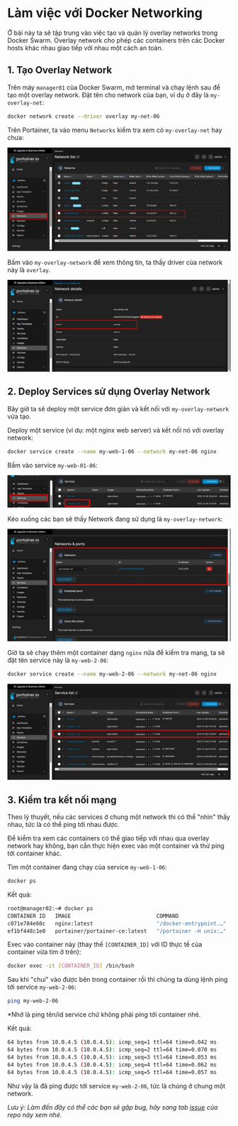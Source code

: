 # Làm việc với Docker Networking
Ở bài này ta sẽ tập trung vào việc tạo và quản lý overlay networks trong Docker Swarm. Overlay network cho phép các containers trên các Docker hosts khác nhau giao tiếp với nhau một cách an toàn.

## 1. Tạo Overlay Network
Trên máy `manager01` của Docker Swarm, mở terminal và chạy lệnh sau để tạo một overlay network. Đặt tên cho network của bạn, ví dụ ở đây là `my-overlay-net`:

```bash
docker network create --driver overlay my-net-06
```

Trên Portainer, ta vào menu `Networks` kiểm tra xem có `my-overlay-net` hay chưa:

![Alt text](./images/my-overlay-network.png)

Bấm vào `my-overlay-network` để xem thông tin, ta thấy driver của network này là `overlay`.

![Alt text](./images/network-driver.png)

## 2. Deploy Services sử dụng Overlay Network

Bây giờ ta sẽ deploy một service đơn giản và kết nối với `my-overlay-network` vừa tạo.

Deploy một service (ví dụ: một nginx web server) và kết nối nó với overlay network:

```bash
docker service create --name my-web-1-06 --network my-net-06 nginx
```

Bấm vào service `my-web-01-06`:

![Alt text](./images/first-service.png)

Kéo xuống các bạn sẽ thấy Network đang sử dụng là `my-overlay-network`:

![Alt text](./images/network-check.png)

Giờ ta sẽ chạy thêm một container dạng `nginx` nữa để kiểm tra mạng, ta sẽ đặt tên service này là `my-web-2-06`:

```bash
docker service create --name my-web-2-06 --network my-net-06 nginx
```

![Alt text](./images/second-service.png)

## 3. Kiểm tra kết nối mạng

Theo lý thuyết, nếu các services ở chung một network thì có thể "nhìn" thấy nhau, tức là có thể ping tới nhau được.

Để kiểm tra xem các containers có thể giao tiếp với nhau qua overlay network hay không, bạn cần thực hiện exec vào một container và thử ping tới container khác.

Tìm một container đang chạy của service `my-web-1-06`:

```bash
docker ps
```

Kết quả:
```bash
root@manager02:~# docker ps
CONTAINER ID   IMAGE                           COMMAND                  CREATED       STATUS       PORTS                          NAMES
c071e784e60c   nginx:latest                    "/docker-entrypoint.…"   4 hours ago   Up 4 hours   80/tcp                         my-web-1-06.1.r6ec5yq26plm5zlpg7xzegkeb
ef1bf448c1e0   portainer/portainer-ce:latest   "/portainer -H unix:…"   6 hours ago   Up 6 hours   8000/tcp, 9000/tcp, 9443/tcp   reverse-proxy_portainer.1.l897aw149y7k47olb3y8oim9d
```

Exec vào container này (thay thế `[CONTAINER_ID]` với ID thực tế của container vừa tìm ở trên):

```bash
docker exec -it [CONTAINER_ID] /bin/bash
```

Sau khi "chui" vào được bên trong container rồi thì chúng ta dùng lệnh ping tới service `my-web-2-06`:

```bash
ping my-web-2-06
```

*Nhớ là ping tên/id service chứ không phải ping tới container nhé.

Kết quả:

```bash
64 bytes from 10.0.4.5 (10.0.4.5): icmp_seq=1 ttl=64 time=0.042 ms
64 bytes from 10.0.4.5 (10.0.4.5): icmp_seq=2 ttl=64 time=0.070 ms
64 bytes from 10.0.4.5 (10.0.4.5): icmp_seq=3 ttl=64 time=0.053 ms
64 bytes from 10.0.4.5 (10.0.4.5): icmp_seq=4 ttl=64 time=0.062 ms
64 bytes from 10.0.4.5 (10.0.4.5): icmp_seq=5 ttl=64 time=0.057 ms
```

Như vậy là đã ping được tới service `my-web-2-06`, tức là chúng ở chung một network.

*Lưu ý: Làm đến đây có thể các bạn sẽ gặp bug, hãy sang tab [issue]() của repo này xem nhé.*